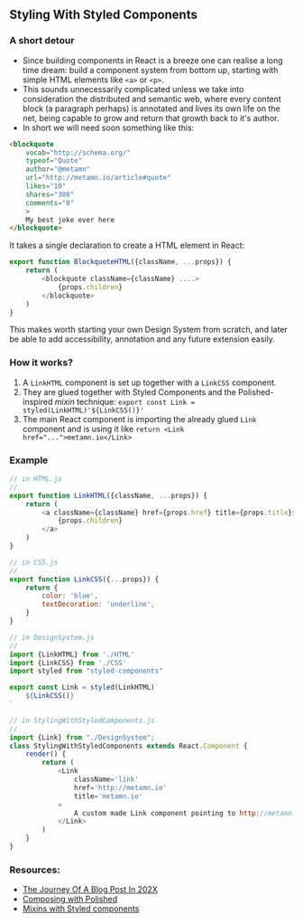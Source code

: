 ## Styling With Styled Components

### A short detour

- Since building components in React is a breeze one can realise a long time dream: build a component system from bottom up, starting with simple HTML elements like `<a>` or `<p>`.
- This sounds unnecessarily complicated unless we take into consideration the distributed and semantic web, where every content block (a paragraph perhaps) is annotated and lives its own life on the net, being capable to grow and return that growth back to it's author.
- In short we will need soon something like this:

```html
<blockquote
	vocab="http://schema.org/"
	typeof="Quote"
	author="@metamn"
	url="http://metamn.io/article#quote"
	likes="10"
	shares="300"
	comments="0"
	>
	My best joke ever here
</blockquote>
```

It takes a single declaration to create a HTML element in React:

```Javascript
export function BlockquoteHTML({className, ...props}) {
	return (
		<blockquote className={className} ....>
			{props.children}
		</blockquote>
	)
}
```

This makes worth starting your own Design System from scratch, and later be able to add accessibility, annotation and any future extension easily.


### How it works?

1. A `LinkHTML` component is set up together with a `LinkCSS` component.
2. They are glued together with Styled Components and the Polished-inspired *mixin* technique: `export const Link = styled(LinkHTML)'${LinkCSS()}'`
3. The main React component is importing the already glued `Link` component and is using it like `return <Link href="...">metamn.io</Link>`

### Example

```Javascript
// in HTML.js
//
export function LinkHTML({className, ...props}) {
	return (
		<a className={className} href={props.href} title={props.title}>
			{props.children}
		</a>
	)
}

// in CSS.js
//
export function LinkCSS({...props}) {
	return {
		color: 'blue',
		textDecoration: 'underline',
	}
}

// in DesignSystem.js
//
import {LinkHTML} from './HTML'
import {LinkCSS} from './CSS'
import styled from "styled-components"

export const Link = styled(LinkHTML)`
	${LinkCSS()}
`

// in StylingWithStyledComponents.js
//
import {Link} from "./DesignSystem";
class StylingWithStyledComponents extends React.Component {
	render() {
		return (
			<Link
				className='link'
				href='http://metamn.io'
				title='metamn.io'
			>
				A custom made Link component pointing to http://metamn.io
			</Link>
		)
	}
}
```

### Resources:

- [The Journey Of A Blog Post In 202X](https://morethemes.baby/2018/12/10/the-journey-of-a-blog-post-in-202x/)
- [Composing with Polished](https://github.com/styled-components/polished)
- [Mixins with Styled components](https://github.com/styled-components/styled-components/blob/master/docs/tips-and-tricks.md)
